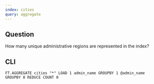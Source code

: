 ```yaml
---
index: cities
query: aggregate
---
```


## Question

How many unique administrative regions are represented in the index?

## CLI

```
FT.AGGREGATE cities "*" LOAD 1 admin_name GROUPBY 1 @admin_name GROUPBY 0 REDUCE COUNT 0
```